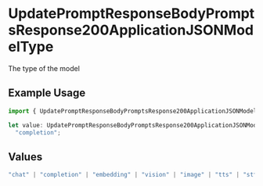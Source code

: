 # UpdatePromptResponseBodyPromptsResponse200ApplicationJSONModelType

The type of the model

## Example Usage

```typescript
import { UpdatePromptResponseBodyPromptsResponse200ApplicationJSONModelType } from "@orq-ai/node/models/operations";

let value: UpdatePromptResponseBodyPromptsResponse200ApplicationJSONModelType =
  "completion";
```

## Values

```typescript
"chat" | "completion" | "embedding" | "vision" | "image" | "tts" | "stt" | "rerank" | "moderations"
```